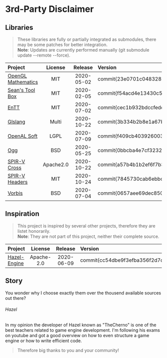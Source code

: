 ﻿# 3rd-Party Disclaimer #

[id]: http://example.com/  "Optional Title Here"

## Libraries ##
> These libraries are fully or partially integrated as submodules, there may be some patches for better integration.<br>
**Note**: Updates are currently performed manually (git submodule update --remote --force).

| Project | License | Release | Version |
| :------ | :-----: | :-----: | :------ |
| [OpenGL Mathematics](https://github.com/g-truc/glm.git "glm")                         | MIT       | 2020-05-02 | commit\{23e0701c0483283440d4d1bcd17eb7070fa8eb75} |
| [Sean's Tool Box](https://github.com/nothings/stb.git "stb")                          | MIT       | 2020-02-05 | commit\{f54acd4e13430c5122cab4ca657705c84aa61b08} |
| [EnTT](https://github.com/skypjack/entt.git "entt")                                   | MIT       | 2020-07-02 | commit\{cec1b932bdccfedc295e112b7c2ab445ef475a89} |
| [Glslang](https://github.com/KhronosGroup/SPIRV-Tools.git "glslang")                  | Multi     | 2020-10-22 | commit\{3b334b2b8e1a67bf5a8dc0901a73ec979ff241c7} |
| [OpenAL Soft](https://github.com/kcat/openal-soft.git "openal-soft")                  | LGPL      | 2020-07-09 | commit\{f409cb4039260031b3d0c7779a0970034334139d} |
| [Ogg](https://github.com/xiph/ogg.git "ogg")                                          | BSD       | 2020-05-25 | commit\{0bbcba4e7cf32324170470569c4527ffd0002870} |
| [SPIR-V Cross](https://github.com/KhronosGroup/SPIRV-Cross.git "SPIRV-Cross")         | Apache2.0 | 2020-10-22 | commit\{a57b4b1b2ef6f7b31b27588f0e7288c630d68c08} |
| [SPIR-V Headers](https://github.com/KhronosGroup/SPIRV-Headers.git "SPIRV-Headers")   | MIT       | 2020-10-24 | commit\{7845730cab6ebbdeb621e7349b7dc1a59c3377be} |
| [Vorbis](https://github.com/xiph/vorbis.git "vorbis")                                 | BSD       | 2020-07-04 | commit\{0657aee69dec8508a0011f47f3b69d7538e9d262} |

<!-- These are leftovers which where used in the prototype, left them here, cause maybe they will be needed again.
| [Open Asset Import Library](https://github.com/assimp/assimp.git "assimp")    | BSD-3-Clause  | 2020-05-21 | commit\{a6d554f6452dc217e9e7a2c6869f01db006c1240} |
-->

## Inspiration ##
> This project is inspired by several other projects, therefore they are listet honorarily.<br>
> **Note**: They are not part of this project, neither their complete source.

| Project | License | Release | Version |
| :------ | :-----: | :-----: | :------ |
| [Hazel-Engine](https://github.com/TheCherno/Hazel.git "Hazel")    | Apache-2.0    | 2020-06-09 | commit\{cc54dbe9f3efba356f2d7dcc7246fedb16888660} |

## Story
You wonder why I choose exactly them over the thousend available sources out there?

###### Hazel
In my opinion the developer of Hazel known as "TheCherno" is one of the best teachers related to game engine development. I'm following his exams on youtube and got a good overview on how to even structure a game engine or how to write efficient code.
> Therefore big thanks to you and your community!

<!-- These are leftovers which where used in the prototype, left them here, cause maybe they will be needed again.
| [acid game engine](https://github.com/EQMG/Acid.git "Acid")       | MIT                   | 2020-05-11    | commit\{7b4414d234d00140cafb9e0a66dbe3f50c0c9d6b} |
| [bs::framework](https://github.com/GameFoundry/bsf.git "bsf")     | MIT                   | 2019-10-26    | commit\{41e122d24a286413f81acaaa83f8430979cc56e1} |
| [Godot Engine](https://github.com/godotengine/godot.git "godot")  | MIT                   | 2020-05-17    | commit\{57d21ebeda8460036efac1f70cd9ecd0896de517} |
-->